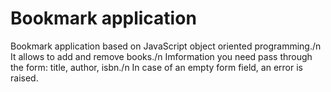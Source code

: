 # Bookmark application

Bookmark application based on JavaScript object oriented programming./n
It allows to add and remove books./n
Imformation you need pass through the form: title, author, isbn./n
In case of an empty form field, an error is raised.
